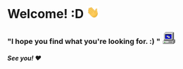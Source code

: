 # Welcome! :D <img src="https://github.com/SatYu26/SatYu26/blob/master/Assets/Hi.gif" width="29px"> 

### "I hope you find what you're looking for. :) " <img src="https://github.com/TheDudeThatCode/TheDudeThatCode/blob/master/Assets/PC.gif" width="32px">


##### See you! ❤️
